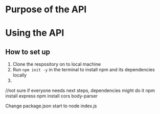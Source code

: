 # Purpose of the API


# Using the API
## How to set up
1. Clone the respository on to local machine
2. Run `npm init -y` in the terminal to install npm and its dependencies locally
3. 

//not sure if everyone needs next steps, dependencies might do it
npm install express
npm install cors body-parser

Change package.json start to node index.js
